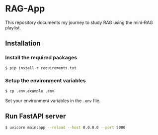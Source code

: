 # RAG-App

This repository documents my journey to study RAG using the mini-RAG playlist.

## Installation


### Install the required packages

```bash
$ pip install-r requirements.txt
```

### Setup the environment variables

```bash
$ cp .env.example .env
```

Set your environment variables in the `.env` file.

## Run FastAPI server

```bash
$ uvicorn main:app --reload --host 0.0.0.0 --port 5000
